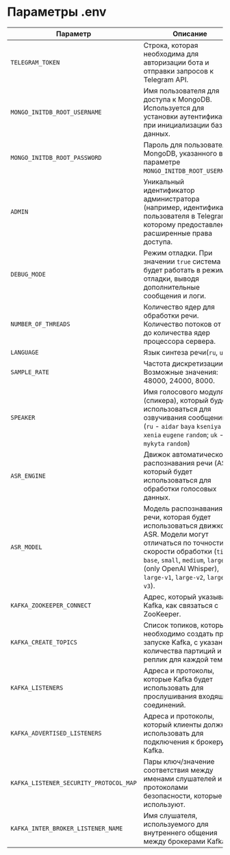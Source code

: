 # Параметры .env

| Параметр                               | Описание                                                                                                                                                                                                                              | Пример значения                                  |
|----------------------------------------|---------------------------------------------------------------------------------------------------------------------------------------------------------------------------------------------------------------------------------------|--------------------------------------------------|
| `TELEGRAM_TOKEN`                       | Строка, которая необходима для авторизации бота и отправки запросов к Telegram API.                                                                                                                                                   | `123456789:ABCDEF1234567890abcdef1234567890`     |
| `MONGO_INITDB_ROOT_USERNAME`           | Имя пользователя для доступа к MongoDB. Используется для установки аутентификации при инициализации базы данных.                                                                                                                      | `admin`                                          |
| `MONGO_INITDB_ROOT_PASSWORD`           | Пароль для пользователя MongoDB, указанного в параметре `MONGO_INITDB_ROOT_USERNAME`.                                                                                                                                                 | `password123`                                    |
| `ADMIN`                                | Уникальный идентификатор администратора (например, идентификатор пользователя в Telegram), которому предоставлены расширенные права доступа.                                                                                          | `123456789`                                      |
| `DEBUG_MODE`                           | Режим отладки. При значении `true` система будет работать в режиме отладки, выводя дополнительные сообщения и логи.                                                                                                                   | `true`                                           |
| `NUMBER_OF_THREADS`                    | Количество ядер для обработки речи. Количество потоков от 1 до количества ядер процессора сервера.                                                                                                                                    | `4`                                              |
| `LANGUAGE`                             | Язык синтеза речи(`ru`, `uk`).                                                                                                                                                                                                        | `ru`                                             |
| `SAMPLE_RATE`                          | Частота дискретизации. Возможные значения: 48000, 24000, 8000.                                                                                                                                                                        | `48000`                                          |
| `SPEAKER`                              | Имя голосового модуля (спикера), который будет использоваться для озвучивания сообщений. (`ru` - `aidar` `baya` `kseniya` `xenia` `eugene` `random`; `uk` - `mykyta` `random`)                                                        | `baya`                                           |
| `ASR_ENGINE`                           | Движок автоматического распознавания речи (ASR), который будет использоваться для обработки голосовых данных.                                                                                                                         | `openai_whisper`                                 |
| `ASR_MODEL`                            | Модель распознавания речи, которая будет использоваться движком ASR. Модели могут отличаться по точности и скорости обработки (`tiny`, `base`, `small`, `medium`, `large` (only OpenAI Whisper), `large-v1`, `large-v2`, `large-v3`). | `base`                                           |
| `KAFKA_ZOOKEEPER_CONNECT`              | Адрес, который указывает Kafka, как связаться с ZooKeeper.                                                                                                                                                                            | `zookeeper:2181`                                 |
| `KAFKA_CREATE_TOPICS`                  | Список топиков, которые необходимо создать при запуске Kafka, с указанием количества партиций и реплик для каждой темы.                                                                                                               | `stt:1:1,tts:1:1`                                |
| `KAFKA_LISTENERS`                      | Адреса и протоколы, которые Kafka будет использовать для прослушивания входящих соединений.                                                                                                                                           | `INTERNAL://0.0.0.0:9092,OUTSIDE://0.0.0.0:9094` |
| `KAFKA_ADVERTISED_LISTENERS`           | Адреса и протоколы, который клиенты должны использовать для подключения к брокеру Kafka.                                                                                                                                              | `INTERNAL://kafka:9092,OUTSIDE://localhost:9094` |
| `KAFKA_LISTENER_SECURITY_PROTOCOL_MAP` | Пары ключ/значение соответствия между именами слушателей и протоколами безопасности, которые они используют.                                                                                                                          | `INTERNAL:PLAINTEXT,OUTSIDE:PLAINTEXT`           |
| `KAFKA_INTER_BROKER_LISTENER_NAME`     | Имя слушателя, используемого для внутреннего общения между брокерами Kafka.                                                                                                                                                           | `INTERNAL`                                       |